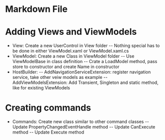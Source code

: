 ﻿# Markdown File

# Adding Views and ViewModels
- View: Create a new UserControl in View folder
--  Nothing special has to be done in either ViewModel.xaml or ViewModel.xaml.cs
- ViewModel: Create a new Class in ViewModel folder
-- Use ViewModelBase in class definition
-- Crate a LoadModel method, pass store to constructor and create Name in constructor
- HostBuilder:
-- AddNavigationServiceExtension: register navigation service, take other veiw models as example
-- AddViewModelsExtension: Add Transient, Singleton and static method, like for existing ViewModels

# Creating commands
- Commands: Create new class similar to other command classes
-- Update PropertyChangedEventHandle method
-- Update CanExecute method
-- Update Execute method